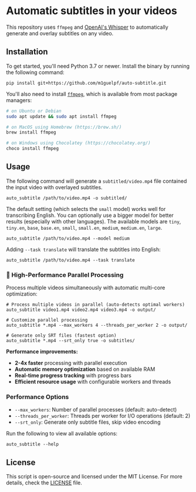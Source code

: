 # Automatic subtitles in your videos

This repository uses `ffmpeg` and [OpenAI's Whisper](https://openai.com/blog/whisper) to automatically generate and overlay subtitles on any video.

## Installation

To get started, you'll need Python 3.7 or newer. Install the binary by running the following command:

    pip install git+https://github.com/m1guelpf/auto-subtitle.git

You'll also need to install [`ffmpeg`](https://ffmpeg.org/), which is available from most package managers:

```bash
# on Ubuntu or Debian
sudo apt update && sudo apt install ffmpeg

# on MacOS using Homebrew (https://brew.sh/)
brew install ffmpeg

# on Windows using Chocolatey (https://chocolatey.org/)
choco install ffmpeg
```

## Usage

The following command will generate a `subtitled/video.mp4` file contained the input video with overlayed subtitles.

    auto_subtitle /path/to/video.mp4 -o subtitled/

The default setting (which selects the `small` model) works well for transcribing English. You can optionally use a bigger model for better results (especially with other languages). The available models are `tiny`, `tiny.en`, `base`, `base.en`, `small`, `small.en`, `medium`, `medium.en`, `large`.

    auto_subtitle /path/to/video.mp4 --model medium

Adding `--task translate` will translate the subtitles into English:

    auto_subtitle /path/to/video.mp4 --task translate

### 🚀 High-Performance Parallel Processing

Process multiple videos simultaneously with automatic multi-core optimization:

    # Process multiple videos in parallel (auto-detects optimal workers)
    auto_subtitle video1.mp4 video2.mp4 video3.mp4 -o output/

    # Customize parallel processing
    auto_subtitle *.mp4 --max_workers 4 --threads_per_worker 2 -o output/

    # Generate only SRT files (fastest option)
    auto_subtitle *.mp4 --srt_only true -o subtitles/

**Performance improvements:**
- **2-4x faster** processing with parallel execution
- **Automatic memory optimization** based on available RAM
- **Real-time progress tracking** with progress bars
- **Efficient resource usage** with configurable workers and threads

### Performance Options

- `--max_workers`: Number of parallel processes (default: auto-detect)
- `--threads_per_worker`: Threads per worker for I/O operations (default: 2)
- `--srt_only`: Generate only subtitle files, skip video encoding

Run the following to view all available options:

    auto_subtitle --help

## License

This script is open-source and licensed under the MIT License. For more details, check the [LICENSE](LICENSE) file.
